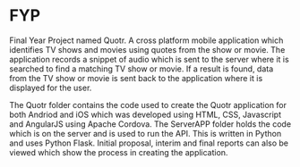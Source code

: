 # FYP
Final Year Project named Quotr. A cross platform mobile application which identifies TV shows and movies using quotes from the show or movie. The application records a snippet of audio which is sent to the server where it is searched to find a matching TV show or movie. If a result is found, data from the TV show or movie is sent back to the application where it is displayed for the user.

The Quotr folder contains the code used to create the Quotr application for both Andriod and iOS which was developed using HTML, CSS, Javascript and AngularJS using Apache Cordova. 
The ServerAPP folder holds the code which is on the server and is used to run the API. This is written in Python and uses Python Flask.
Initial proposal, interim and final reports can also be viewed which show the process in creating the application. 
